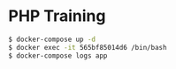 # PHP Training

```bash
$ docker-compose up -d
$ docker exec -it 565bf85014d6 /bin/bash
$ docker-compose logs app
```